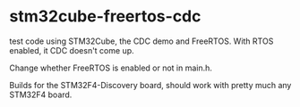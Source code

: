# stm32cube-freertos-cdc
test code using STM32Cube, the CDC demo and FreeRTOS. With RTOS enabled, it CDC doesn't come up.

Change whether FreeRTOS is enabled or not in main.h.

Builds for the STM32F4-Discovery board, should work with pretty much any STM32F4 board.
